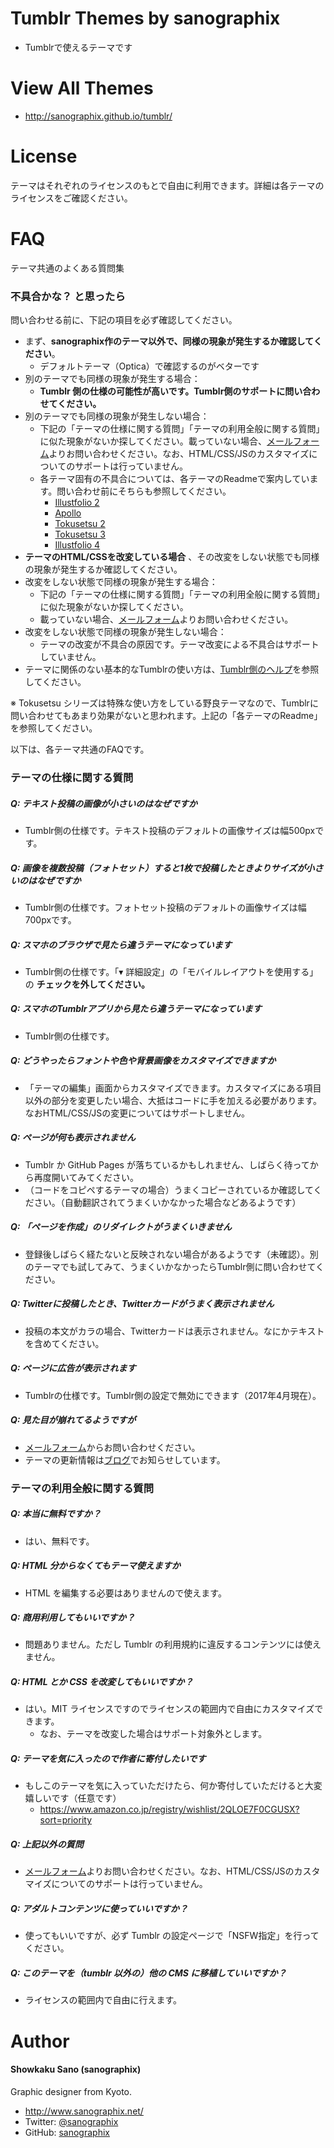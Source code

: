 # Tumblr Themes by sanographix

* Tumblrで使えるテーマです

# View All Themes

* <http://sanographix.github.io/tumblr/>

# License

テーマはそれぞれのライセンスのもとで自由に利用できます。詳細は各テーマのライセンスをご確認ください。

# FAQ

テーマ共通のよくある質問集

### 不具合かな？ と思ったら

問い合わせる前に、下記の項目を必ず確認してください。

- まず、**sanographix作のテーマ以外で、同様の現象が発生するか確認してください**。
    - デフォルトテーマ（Optica）で確認するのがベターです
- 別のテーマでも同様の現象が発生する場合：
    - **Tumblr 側の仕様の可能性が高いです。Tumblr側のサポートに問い合わせてください。**
- 別のテーマでも同様の現象が発生しない場合：
    - 下記の「テーマの仕様に関する質問」「テーマの利用全般に関する質問」に似た現象がないか探してください。載っていない場合、[メールフォーム](http://www.sanographix.net/contact/)よりお問い合わせください。なお、HTML/CSS/JSのカスタマイズについてのサポートは行っていません。
    - 各テーマ固有の不具合については、各テーマのReadmeで案内しています。問い合わせ前にそちらも参照してください。
         - [Illustfolio 2](https://github.com/sanographix/tumblr/blob/master/illustfolio2/readme.md#困ったときは)
         - [Apollo](https://github.com/sanographix/tumblr/tree/master/apollo#困ったときは)
         - [Tokusetsu 2](https://github.com/sanographix/tumblr/tree/master/tokusetsu2#困ったときは)
         - [Tokusetsu 3](https://sanographix.github.io/tokusetsu3/docs/faq.html)
         - [Illustfolio 4](https://sanographix.github.io/illustfolio4/docs/#faq)
- **テーマのHTML/CSSを改変している場合** 、その改変をしない状態でも同様の現象が発生するか確認してください。
- 改変をしない状態で同様の現象が発生する場合：
    - 下記の「テーマの仕様に関する質問」「テーマの利用全般に関する質問」に似た現象がないか探してください。
    - 載っていない場合、[メールフォーム](http://www.sanographix.net/contact/)よりお問い合わせください。
- 改変をしない状態で同様の現象が発生しない場合：
    - テーマの改変が不具合の原因です。テーマ改変による不具合はサポートしていません。
- テーマに関係のない基本的なTumblrの使い方は、[Tumblr側のヘルプ](https://www.tumblr.com/help)を参照してください。

※ Tokusetsu シリーズは特殊な使い方をしている野良テーマなので、Tumblrに問い合わせてもあまり効果がないと思われます。上記の「各テーマのReadme」を参照してください。

以下は、各テーマ共通のFAQです。

### テーマの仕様に関する質問

##### Q: テキスト投稿の画像が小さいのはなぜですか

* Tumblr側の仕様です。テキスト投稿のデフォルトの画像サイズは幅500pxです。

##### Q: 画像を複数投稿（フォトセット）すると1枚で投稿したときよりサイズが小さいのはなぜですか

* Tumblr側の仕様です。フォトセット投稿のデフォルトの画像サイズは幅700pxです。

##### Q: スマホのブラウザで見たら違うテーマになっています

* Tumblr側の仕様です。「▾ 詳細設定」の「モバイルレイアウトを使用する」の **チェックを外してください。**

##### Q: スマホのTumblrアプリから見たら違うテーマになっています

* Tumblr側の仕様です。

##### Q: どうやったらフォントや色や背景画像をカスタマイズできますか

* 「テーマの編集」画面からカスタマイズできます。カスタマイズにある項目以外の部分を変更したい場合、大抵はコードに手を加える必要があります。なおHTML/CSS/JSの変更についてはサポートしません。

##### Q: ページが何も表示されません
* Tumblr か GitHub Pages が落ちているかもしれません、しばらく待ってから再度開いてみてください。
* （コードをコピペするテーマの場合）うまくコピーされているか確認してください。（自動翻訳されてうまくいかなかった場合などあるようです）

##### Q: 「ページを作成」のリダイレクトがうまくいきません

* 登録後しばらく経たないと反映されない場合があるようです（未確認）。別のテーマでも試してみて、うまくいかなかったらTumblr側に問い合わせてください。

##### Q: Twitterに投稿したとき、Twitterカードがうまく表示されません

* 投稿の本文がカラの場合、Twitterカードは表示されません。なにかテキストを含めてください。

##### Q: ページに広告が表示されます

* Tumblrの仕様です。Tumblr側の設定で無効にできます（2017年4月現在）。

##### Q: 見た目が崩れてるようですが

* [メールフォーム](http://www.sanographix.net/contact/)からお問い合わせください。
* テーマの更新情報は[ブログ](http://memo.sanographix.net/)でお知らせしています。

### テーマの利用全般に関する質問

##### Q: 本当に無料ですか？
* はい、無料です。

##### Q: HTML 分からなくてもテーマ使えますか
* HTML を編集する必要はありませんので使えます。

##### Q: 商用利用してもいいですか？
* 問題ありません。ただし Tumblr の利用規約に違反するコンテンツには使えません。

##### Q: HTML とか CSS を改変してもいいですか？
* はい。MIT ライセンスですのでライセンスの範囲内で自由にカスタマイズできます。
    * なお、テーマを改変した場合はサポート対象外とします。

##### Q: テーマを気に入ったので作者に寄付したいです

* もしこのテーマを気に入っていただけたら、何か寄付していただけると大変嬉しいです（任意です）
    * <https://www.amazon.co.jp/registry/wishlist/2QLOE7F0CGUSX?sort=priority>

##### Q: 上記以外の質問

* [メールフォーム](http://www.sanographix.net/contact/)よりお問い合わせください。なお、HTML/CSS/JSのカスタマイズについてのサポートは行っていません。

##### Q: アダルトコンテンツに使っていいですか？
* 使ってもいいですが、必ず Tumblr の設定ページで「NSFW指定」を行ってください。

##### Q: このテーマを（tumblr 以外の）他の CMS に移植していいですか？
* ライセンスの範囲内で自由に行えます。

# Author

#### Showkaku Sano (sanographix)

Graphic designer from Kyoto.

* <http://www.sanographix.net/>
* Twitter: [@sanographix](https://twitter.com/sanographix)
* GitHub: [sanographix](https://github.com/sanographix)
